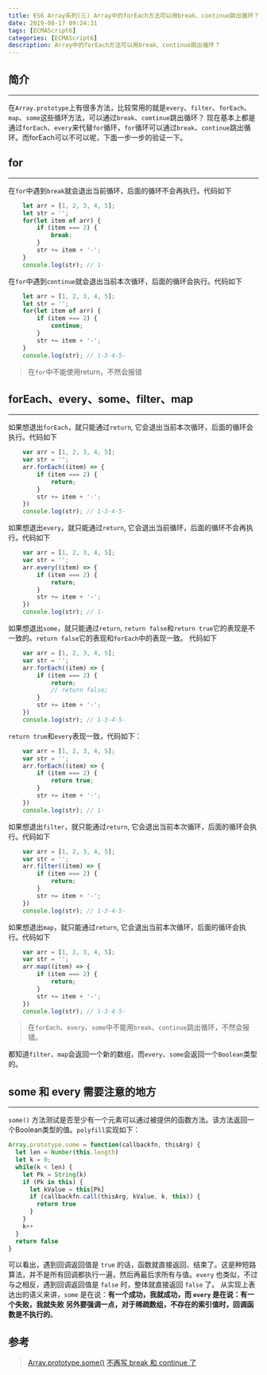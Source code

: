 ```yaml
---
title: ES6 Array系列(三) Array中的forEach方法可以用break、continue跳出循环？
date: 2019-08-17 09:24:31
tags: [ECMAScript6]
categories: [ECMAScript6]
description: Array中的forEach方法可以用break、continue跳出循环？
---
```

## 简介

* * *
在`Array.prototype`上有很多方法，比较常用的就是`every`、`filter`、`forEach`、`map`、`some`这些循环方法，可以通过`break`、`comtinue`跳出循环？
现在基本上都是通过`forEach`、`every`来代替`for`循环，`for`循环可以通过`break`、`continue`跳出循环。而forEach可以不可以呢，下面一步一步的验证一下。

## for

* * *
在`for`中遇到`break`就会退出当前循环，后面的循环不会再执行。代码如下

```javascript
    let arr = [1, 2, 3, 4, 5];
    let str = '';
    for(let item of arr) {
        if (item === 2) {
            break;
        }
        str += item + '-';
    }
    console.log(str); // 1-
```

在`for`中遇到`continue`就会退出当前本次循环，后面的循环会执行。代码如下

```javascript
    let arr = [1, 2, 3, 4, 5];
    let str = '';
    for(let item of arr) {
        if (item === 2) {
            continue;
        }
        str += item + '-';
    }
    console.log(str); // 1-3-4-5-
```

> 在`for`中不能使用return，不然会报错

## forEach、every、some、filter、map

* * *
如果想退出`forEach`，就只能通过`return`, 它会退出当前本次循环，后面的循环会执行。代码如下

```javascript
    var arr = [1, 2, 3, 4, 5];
    var str = '';
    arr.forEach((item) => {
        if (item === 2) {
            return;
        }
        str += item + '-';
    })
    console.log(str); // 1-3-4-5-
```

如果想退出`every`，就只能通过`return`, 它会退出当前循环，后面的循环不会再执行。代码如下

```javascript
    var arr = [1, 2, 3, 4, 5];
    var str = '';
    arr.every((item) => {
        if (item === 2) {
            return;
        }
        str += item + '-';
    })
    console.log(str); // 1-
```

如果想退出`some`，就只能通过`return`, `return false`和`return true`它的表现是不一致的。`return false`它的表现和`forEach`中的表现一致。 代码如下

```javascript
    var arr = [1, 2, 3, 4, 5];
    var str = '';
    arr.forEach((item) => {
        if (item === 2) {
            return;
            // return false;
        }
        str += item + '-';
    })
    console.log(str); // 1-3-4-5-
```

`return true`和`every`表现一致，代码如下：

```javascript
    var arr = [1, 2, 3, 4, 5];
    var str = '';
    arr.forEach((item) => {
        if (item === 2) {
            return true;
        }
        str += item + '-';
    })
    console.log(str); // 1-
```

如果想退出`filter`，就只能通过`return`, 它会退出当前本次循环，后面的循环会执行。代码如下

```javascript
    var arr = [1, 2, 3, 4, 5];
    var str = '';
    arr.filter((item) => {
        if (item === 2) {
            return;
        }
        str += item + '-';
    })
    console.log(str); // 1-3-4-5-
```

如果想退出`map`，就只能通过`return`, 它会退出当前本次循环，后面的循环会执行。代码如下

```javascript
    var arr = [1, 2, 3, 4, 5];
    var str = '';
    arr.map((item) => {
        if (item === 2) {
            return;
        }
        str += item + '-';
    })
    console.log(str); // 1-3-4-5-
```

> 在`forEach`、`every`、`some`中不能用`break`、`continue`跳出循环，不然会报错。

都知道`filter`、`map`会返回一个新的数组，而`every`、`some`会返回一个`Boolean`类型的。

## some 和 every 需要注意的地方

* * *
`some()` 方法测试是否至少有一个元素可以通过被提供的函数方法。该方法返回一个Boolean类型的值。`polyfill`实现如下：

```javascript
Array.prototype.some = function(callbackfn, thisArg) {
  let len = Number(this.length)
  let k = 0;
  while(k < len) {
    let Pk = String(k)
    if (Pk in this) {
      let kValue = this[Pk]
      if (callbackfn.call(thisArg, kValue, k, this)) {
        return true
      }
    }
    k++
  }
  return false
}

```

可以看出，遇到回调返回值是 `true` 的话，函数就直接返回、结束了。这是种短路算法，并不是所有回调都执行一遍，然后再最后求所有与值。`every` 也类似，不过与之相反，遇到回调返回值是 `false` 时，整体就直接返回 `false` 了。
从实现上表达出的语义来讲，`some` 是在说：**有一个成功，我就成功，而 `every` 是在说：有一个失败，我就失败**
**另外要强调一点，对于稀疏数组，不存在的索引值时，回调函数是不执行的**。

## 参考

> [Array.prototype.some()](https://developer.mozilla.org/zh-CN/docs/Web/JavaScript/Reference/Global_Objects/Array/some)
> [不再写 break 和 continue 了](https://juejin.im/post/5d08a565e51d45773d468614#heading-2)
